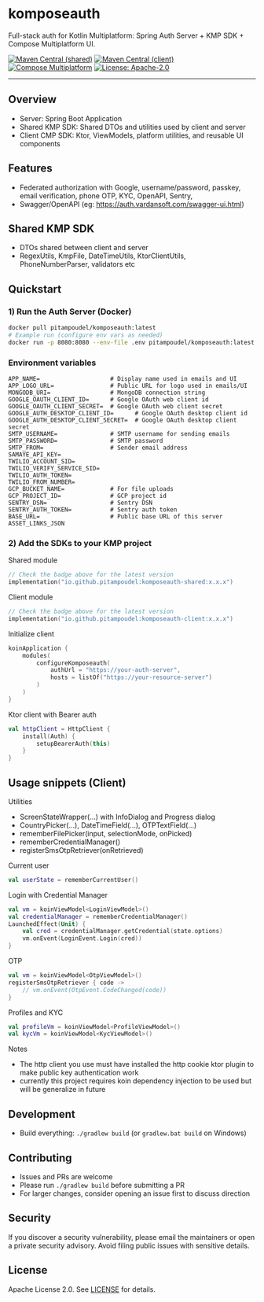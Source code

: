 # komposeauth

Full-stack auth for Kotlin Multiplatform: Spring Auth Server + KMP SDK + Compose Multiplatform UI.

[![Maven Central (shared)](https://img.shields.io/maven-central/v/io.github.pitampoudel/komposeauth-shared.svg)](https://central.sonatype.com/artifact/io.github.pitampoudel/komposeauth-shared)
[![Maven Central (client)](https://img.shields.io/maven-central/v/io.github.pitampoudel/komposeauth-client.svg)](https://central.sonatype.com/artifact/io.github.pitampoudel/komposeauth-client)
[![Compose Multiplatform](https://img.shields.io/badge/Compose-Multiplatform-42a5f5)](https://www.jetbrains.com/lp/compose-multiplatform/)
[![License: Apache-2.0](https://img.shields.io/badge/License-Apache_2.0-green.svg)](LICENSE)

---

## Overview

- Server: Spring Boot Application
- Shared KMP SDK: Shared DTOs and utilities used by client and server
- Client CMP SDK: Ktor, ViewModels, platform utilities, and reusable UI components

## Features

- Federated authorization with Google, username/password, passkey, email verification, phone OTP,
  KYC,
  OpenAPI, Sentry,
- Swagger/OpenAPI (eg: https://auth.vardansoft.com/swagger-ui.html)

## Shared KMP SDK

- DTOs shared between client and server
- RegexUtils, KmpFile, DateTimeUtils, KtorClientUtils, PhoneNumberParser, validators etc

## Quickstart

### 1) Run the Auth Server (Docker)

```bash
docker pull pitampoudel/komposeauth:latest
# Example run (configure env vars as needed)
docker run -p 8080:8080 --env-file .env pitampoudel/komposeauth:latest
```

### Environment variables

```
APP_NAME=                    # Display name used in emails and UI
APP_LOGO_URL=                # Public URL for logo used in emails/UI
MONGODB_URI=                 # MongoDB connection string
GOOGLE_OAUTH_CLIENT_ID=      # Google OAuth web client id
GOOGLE_OAUTH_CLIENT_SECRET=  # Google OAuth web client secret
GOOGLE_AUTH_DESKTOP_CLIENT_ID=      # Google OAuth desktop client id
GOOGLE_AUTH_DESKTOP_CLIENT_SECRET=  # Google OAuth desktop client secret
SMTP_USERNAME=               # SMTP username for sending emails
SMTP_PASSWORD=               # SMTP password
SMTP_FROM=                   # Sender email address
SAMAYE_API_KEY=              
TWILIO_ACCOUNT_SID=         
TWILIO_VERIFY_SERVICE_SID=  
TWILIO_AUTH_TOKEN=          
TWILIO_FROM_NUMBER=         
GCP_BUCKET_NAME=             # For file uploads
GCP_PROJECT_ID=              # GCP project id
SENTRY_DSN=                  # Sentry DSN
SENTRY_AUTH_TOKEN=           # Sentry auth token
BASE_URL=                    # Public base URL of this server
ASSET_LINKS_JSON
```

### 2) Add the SDKs to your KMP project

Shared module

```kotlin
// Check the badge above for the latest version
implementation("io.github.pitampoudel:komposeauth-shared:x.x.x")
```

Client module

```kotlin
// Check the badge above for the latest version
implementation("io.github.pitampoudel:komposeauth-client:x.x.x")
```

Initialize client

```kotlin
koinApplication {
    modules(
        configureKomposeauth(
            authUrl = "https://your-auth-server",
            hosts = listOf("https://your-resource-server")
        )
    )
}
```

Ktor client with Bearer auth

```kotlin
val httpClient = HttpClient {
    install(Auth) {
        setupBearerAuth(this)
    }
}
```

## Usage snippets (Client)

Utilities

- ScreenStateWrapper(...) with InfoDialog and Progress dialog
- CountryPicker(...), DateTimeField(...), OTPTextField(...)
- rememberFilePicker(input, selectionMode, onPicked)
- rememberCredentialManager()
- registerSmsOtpRetriever(onRetrieved)

Current user

```kotlin
val userState = rememberCurrentUser()
```

Login with Credential Manager

```kotlin
val vm = koinViewModel<LoginViewModel>()
val credentialManager = rememberCredentialManager()
LaunchedEffect(Unit) {
    val cred = credentialManager.getCredential(state.options)
    vm.onEvent(LoginEvent.Login(cred))
}
```

OTP

```kotlin
val vm = koinViewModel<OtpViewModel>()
registerSmsOtpRetriever { code ->
    // vm.onEvent(OtpEvent.CodeChanged(code))
}
```

Profiles and KYC

```kotlin
val profileVm = koinViewModel<ProfileViewModel>()
val kycVm = koinViewModel<KycViewModel>()
```
Notes
- The http client you use must have installed the http cookie ktor plugin to make public key authentication work
- currently this project requires koin dependency injection to be used but will be generalize in future

## Development

- Build everything: `./gradlew build` (or `gradlew.bat build` on Windows)

## Contributing

- Issues and PRs are welcome
- Please run `./gradlew build` before submitting a PR
- For larger changes, consider opening an issue first to discuss direction

## Security

If you discover a security vulnerability, please email the maintainers or open a private security
advisory. Avoid filing public issues with sensitive details.

## License

Apache License 2.0. See [LICENSE](LICENSE) for details.
